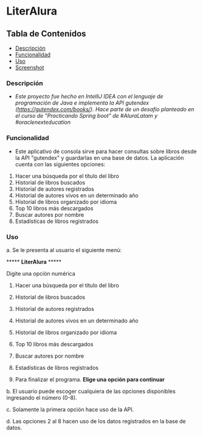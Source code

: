 # LiterAlura

## Tabla de Contenidos
- [Descripción](#descripción)
- [Funcionalidad](#funcionalidad)
- [Uso](#uso)
- [Screenshot](#screenshot)

### Descripción
- *Este proyecto fue hecho en IntelliJ IDEA con el lenguaje de programación de Java e implementa la API gutendex (https://gutendex.com/books/). Hace parte de un desafío planteado en el curso de "Practicando Spring boot" de #AluraLatam y #oraclenexteducation*

### Funcionalidad
- Este aplicativo de consola sirve para hacer consultas sobre libros desde la API "gutendex" y guardarlas en una base de datos. La aplicación cuenta con las siguientes opciones:

1. Hacer una búsqueda por el título del libro
2. Historial de libros buscados
3. Historial de autores registrados
4. Historial de autores vivos en un determinado año
5. Historial de libros organizado por idioma
6. Top 10 libros más descargados
7. Buscar autores por nombre
8. Estadísticas de libros registrados

### Uso
a. Se le presenta al usuario el siguiente menú:

***** **LiterAlura** *****

Digite una opción numérica
1. Hacer una búsqueda por el título del libro
2. Historial de libros buscados
3. Historial de autores registrados
4. Historial de autores vivos en un determinado año
5. Historial de libros organizado por idioma
6. Top 10 libros más descargados
7. Buscar autores por nombre
8. Estadísticas de libros registrados

0. Para finalizar el programa.
   **Elige una opción para continuar**

b. El usuario puede escoger cualquiera de las opciones disponibles ingresando el número (0-8).

c. Solamente la primera opción hace uso de la API.

d. Las opciones 2 al 8 hacen uso de los datos registrados en la base de datos.
